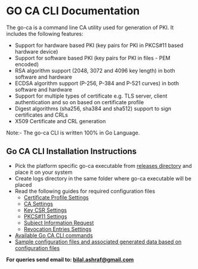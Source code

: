 # GO CA CLI Documentation

The go-ca is a command line CA utility used for generation of PKI. It includes the following features:

- Support for hardware based PKI (key pairs for PKI in PKCS#11 based hardware device)
- Support for software based PKI (key pairs for PKI in files - PEM encoded)
- RSA algorithm support (2048, 3072 and 4096 key length) in both software and hardware
- ECDSA algorithm support (P-256, P-384 and P-521 curves) in both software and hardware
- Support for multiple types of certificate e.g. TLS server, client authentication and so on based on certificate profile
- Digest algorithms (sha256, sha384 and sha512) support to sign certificates and CRLs
- X509 Certificate and CRL generation

Note:- The go-ca CLI is written 100% in Go Language.

## Go CA CLI Installation Instructions

- Pick the platform specific go-ca executable from [releases directory](./releases) and place it on your system
- Create logs directory in the same folder where go-ca executable will be placed
- Read the following guides for required configuration files
  - [Certificate Profile Settings](./docs/certificate_profile_settings.md)
  - [CA Settings](./docs/ca_settings.md)
  - [Key CSR Settings](./docs/key_csr_settings.md)
  - [PKCS#11 Settings](./docs/p11_settings.md)
  - [Subject Information Request](./docs/subject_info_request.md)
  - [Revocation Entries Settings](./docs/revocation_entries.md)
- [Available Go CA CLI commands](./go_ca_commands)
- [Sample configuration files and associated generated data based on configuration files](./test_data)

**For queries send email to: bilal.ashraf@gmail.com** 